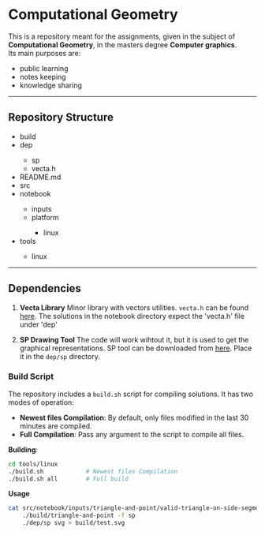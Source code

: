 # Computational Geometry

This is a repository meant for the assignments, given in the subject of **Computational Geometry**, in the masters degree **Computer graphics**.\
Its main purposes are:
 - public learning
 - notes keeping
 - knowledge sharing

---

## Repository Structure
<ul>
    <li>build</li>
    <li>dep</li>
    <ul>
        <li>sp</li>
        <li>vecta.h</li>
    </ul>
    <li>README.md</li>
    <li>src</li>
    <li>notebook</li>
    <ul>
        <li>inputs</li>
        <li>platform</li>
        <ul>
            <li>linux</li>
        </ul>
    </ul>
    <li>tools</li>
    <ul>
        <li>linux</li>
    </ul>
</ul>

---

## Dependencies

1. **Vecta Library**
   Minor library with vectors utilities.
   `vecta.h` can be found [here](http://www.math.bas.bg/bantchev/vecta/vecta.h).
   The solutions in the notebook directory expect the 'vecta.h' file under 'dep'

2. **SP Drawing Tool**
   The code will work wihtout it, but it is used to get the graphical representations.
   SP tool can be downloaded from [here](http://www.math.bas.bg/bantchev/sp/sp).
   Place it in the `dep/sp` directory.

### Build Script

The repository includes a `build.sh` script for compiling solutions. It has two modes of operation:
- **Newest files Compilation**: By default, only files modified in the last 30 minutes are compiled.
- **Full Compilation**: Pass any argument to the script to compile all files.

**Building**:
```bash
cd tools/linux
./build.sh            # Newest files Compilation
./build.sh all        # Full build
```

**Usage**
```bash
cat src/notebook/inputs/triangle-and-point/valid-triangle-on-side-segment.txt |
    ./build/triangle-and-point -f sp                                          |
    ./dep/sp svg > build/test.svg
```

